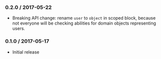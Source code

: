 ### 0.2.0 / 2017-05-22

* Breaking API change: rename `user` to `object` in scoped block, because not everyone will be checking abilities for domain objects representing users.


### 0.1.0 / 2017-05-17

* Initial release